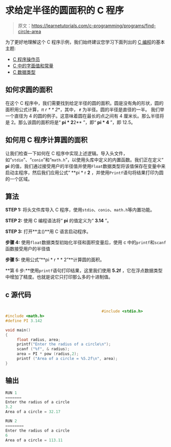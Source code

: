 # 求给定半径的圆面积的 C 程序

> 原文：<https://learnetutorials.com/c-programming/programs/find-circle-area>

为了更好地理解这个 C 程序示例，我们始终建议您学习下面列出的 [C 编程](../ "C programming")的基本主题:

*   [C 程序操作员](../../c-programming/operators "C program tokens")
*   [C 中的字面值和常量](../../c-programming/constants-literals)
*   [C 数据类型](../../c-programming/data-types-modifiers "C data types")

## 如何求圆的面积

在这个 C 程序中，我们需要找到给定半径的圆的面积。圆是没有角的形状，圆的面积用公式计算，**π* r * * 2**，其中， **r** 为半径。圆的半径是直径的一半。
我们举一个直径为 4 的圆的例子。这意味着圆在最长的点之间有 4 厘米长。那么半径将是 2。那么该圆的面积将是“ **pi * 2**2** ”，即“ **pi * 4** ”，即 12.5。

## 如何用 C 程序计算圆的面积

让我们检查一下如何在 C 程序中实现上述逻辑。导入头文件，如“`stdio`”、“`conio`”和“`math.h`”，以使用头库中定义的内置函数。我们正在定义“ **pi** 的值，我们通过接受用户的半径值并使用`Float`数据类型将该值保存在变量中来启动主程序，然后我们应用公式“ **pi * r **2** ，并使用`Printf`语句将结果打印为圆的一个区域。

## 算法

**STEP 1:** 将头文件库导入 C 程序，使用`stdio`、`conio`、`math.h`等内置功能。

**STEP 2:** 使用 C 编程语法将“ **pi** 的值定义为“ **3.14** ”。

**STEP 3:** 打开**主()**用 C 语言启动程序。

**步骤 4:** 使用`float`数据类型初始化半径和面积变量后，使用 c 中的`printf`和`scanf`函数接受用户的半径值

**步骤 5:** 使用公式“**pi * r * * 2”**计算圆的面积。

**第 6 步:**使用`printf`语句打印结果，这里我们使用 **5.2f** ，它在浮点数据类型中增加了精度。也就是说它只打印那么多的十进制值。

## c 源代码

```c

                                          #include <stdio.h>
#include <math.h>
#define PI 3.142

void main()
{
     float radius, area;
     printf("Enter the radius of a circle\n");
     scanf ("%f", & radius);
     area = PI * pow (radius,2);
     printf ("Area of a circle = %5.2f\n", area);       
}

```

## 输出

```c
RUN 1
=======
Enter the radius of a circle
3.2
Area of a circle = 32.17

RUN 2
========
Enter the radius of a circle
6
Area of a circle = 113.11
```